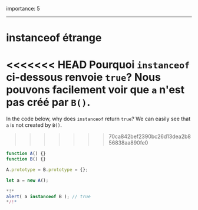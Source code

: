 importance: 5

---

# instanceof étrange

<<<<<<< HEAD
Pourquoi `instanceof` ci-dessous renvoie `true`? Nous pouvons facilement voir que `a` n'est pas créé par `B()`.
=======
In the code below, why does `instanceof` return `true`? We can easily see that `a` is not created by `B()`.
>>>>>>> 70ca842bef2390bc26d13dea2b856838aa890fe0

```js run
function A() {}
function B() {}

A.prototype = B.prototype = {};

let a = new A();

*!*
alert( a instanceof B ); // true
*/!*
```
